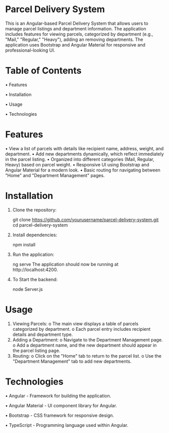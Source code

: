 # Parcel Delivery System

This is an Angular-based Parcel Delivery System that allows users to manage parcel listings and department information. The application includes features for viewing parcels, categorized by department (e.g., "Mail," "Regular," "Heavy"), adding an removing departments. The application uses Bootstrap and Angular Material for responsive and professional-looking UI.

# Table of Contents

•	Features

•	Installation

•	Usage

•	Technologies

# Features

•	View a list of parcels with details like recipient name, address, weight, and department.
•	Add new departments dynamically, which reflect immediately in the parcel listing.
•	Organized into different categories (Mail, Regular, Heavy) based on parcel weight.
•	Responsive UI using Bootstrap and Angular Material for a modern look.
•	Basic routing for navigating between "Home" and "Department Management" pages.

# Installation

1.	Clone the repository:
   
    git clone https://github.com/yourusername/parcel-delivery-system.git
    cd parcel-delivery-system
  	
2.	Install dependencies:

    npm install
  	
3.	Run the application:
   
    ng serve
    The application should now be running at http://localhost:4200.
  	
4.	To Start the backend: 

    node Server.js 

# Usage

1.	Viewing Parcels:
  o	The main view displays a table of parcels categorized by department.
  o	Each parcel entry includes recipient details and department type.
2.	Adding a Department:
  o	Navigate to the Department Management page.
  o	Add a department name, and the new department should appear in the parcel listing page.
3.	Routing:
  o	Click on the "Home" tab to return to the parcel list.
  o	Use the "Department Management" tab to add new departments.

# Technologies

•	Angular - Framework for building the application.

•	Angular Material - UI component library for Angular.

•	Bootstrap - CSS framework for responsive design.

•	TypeScript - Programming language used within Angular.


